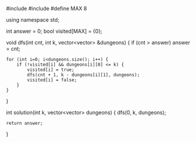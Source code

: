 #include <string>
#include <vector>
#define MAX 8

using namespace std;

int answer = 0;
bool visited[MAX] = {0};

void dfs(int cnt, int k, vector<vector<int>> &dungeons) {
if (cnt > answer) answer = cnt;

    for (int i=0; i<dungeons.size(); i++) {
        if (!visited[i] && dungeons[i][0] <= k) {
            visited[i] = true;
            dfs(cnt + 1, k - dungeons[i][1], dungeons);
            visited[i] = false;
        }
    }

}

int solution(int k, vector<vector<int>> dungeons) {
dfs(0, k, dungeons);

    return answer;

}
